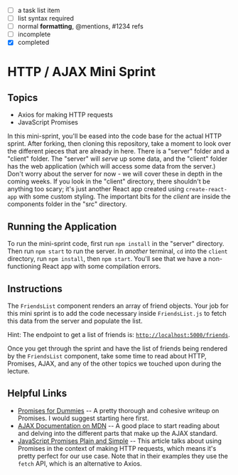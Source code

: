 - [ ] a task list item
- [ ] list syntax required
- [ ] normal **formatting**, @mentions, #1234 refs
- [ ] incomplete
- [x] completed

# HTTP / AJAX Mini Sprint

## Topics
  * Axios for making HTTP requests
  * JavaScript Promises

In this mini-sprint, you'll be eased into the code base for the actual HTTP sprint. After forking, then cloning this repository, take a moment to look over the different pieces that are already in here. There is a "server" folder and a "client" folder. The "server" will _serve_ up some data, and the "client" folder has the web application (which will access some data from the server.) Don't worry about the server for now - we will cover these in depth in the coming weeks. If you look in the "client" directory, there shouldn't be anything too scary; it's just another React app created using `create-react-app` with some custom styling. The important bits for the _client_ are inside the components folder in the "src" directory.

## Running the Application
To run the mini-sprint code, first run `npm install` in the "server" directory. Then run `npm start` to run the server. In _another_ terminal, `cd` into the `client` directory, run `npm install`, then `npm start`. You'll see that we have a non-functioning React app with some compilation errors.

## Instructions
The `FriendsList` component renders an array of friend objects. Your job for this mini sprint is to add the code necessary inside `FriendsList.js` to fetch this data from the server and populate the list.

Hint: The endpoint to get a list of friends is: [`http://localhost:5000/friends`](http://localhost:5000/friends).

Once you get through the sprint and have the list of friends being rendered by the `FriendsList` component, take some time to read about HTTP, Promises, AJAX, and any of the other topics we touched upon during the lecture.

## Helpful Links
  * [Promises for Dummies](https://scotch.io/tutorials/javascript-promises-for-dummies) -- A pretty thorough and cohesive writeup on Promises. I would suggest starting here first.
  * [AJAX Documentation on MDN](https://developer.mozilla.org/en-US/docs/AJAX) -- A good place to start reading about and delving into the different parts that make up the AJAX standard.
  * [JavaScript Promises Plain and Simple](https://coligo.io/javascript-promises-plain-simple/) -- This article talks about using Promises in the context of making HTTP requests, which means it's pretty perfect for our use case. Note that in their examples they use the `fetch` API, which is an alternative to Axios.
